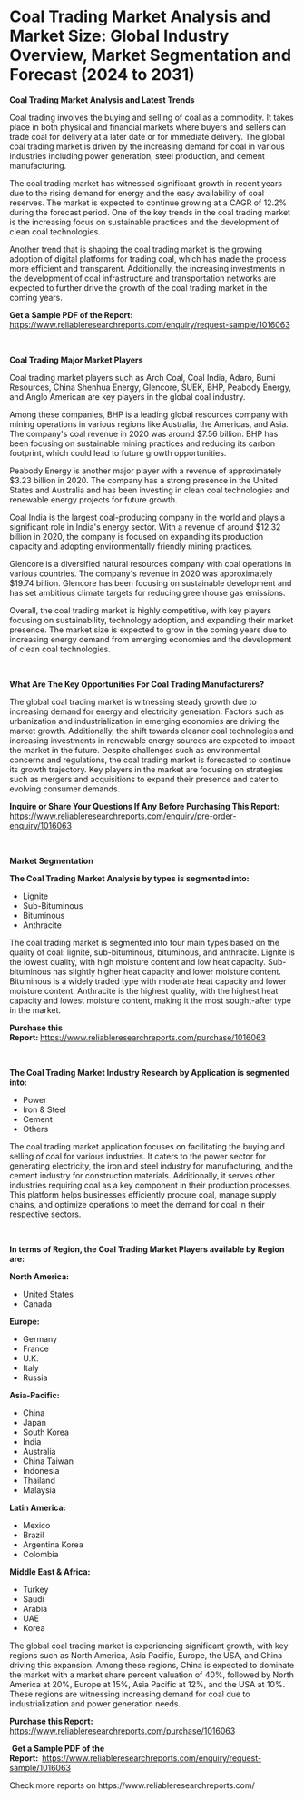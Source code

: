 <p><h1>Coal Trading Market Analysis and Market Size: Global Industry Overview, Market Segmentation and Forecast (2024 to 2031)</h1></p><p><strong>Coal Trading Market Analysis and Latest Trends</strong></p>
<p><p>Coal trading involves the buying and selling of coal as a commodity. It takes place in both physical and financial markets where buyers and sellers can trade coal for delivery at a later date or for immediate delivery. The global coal trading market is driven by the increasing demand for coal in various industries including power generation, steel production, and cement manufacturing.</p><p>The coal trading market has witnessed significant growth in recent years due to the rising demand for energy and the easy availability of coal reserves. The market is expected to continue growing at a CAGR of 12.2% during the forecast period. One of the key trends in the coal trading market is the increasing focus on sustainable practices and the development of clean coal technologies.</p><p>Another trend that is shaping the coal trading market is the growing adoption of digital platforms for trading coal, which has made the process more efficient and transparent. Additionally, the increasing investments in the development of coal infrastructure and transportation networks are expected to further drive the growth of the coal trading market in the coming years.</p></p>
<p><strong>Get a Sample PDF of the Report:&nbsp;</strong> <a href="https://www.reliableresearchreports.com/enquiry/request-sample/1016063">https://www.reliableresearchreports.com/enquiry/request-sample/1016063</a></p>
<p>&nbsp;</p>
<p><strong>Coal Trading Major Market Players</strong></p>
<p><p>Coal trading market players such as Arch Coal, Coal India, Adaro, Bumi Resources, China Shenhua Energy, Glencore, SUEK, BHP, Peabody Energy, and Anglo American are key players in the global coal industry. </p><p>Among these companies, BHP is a leading global resources company with mining operations in various regions like Australia, the Americas, and Asia. The company's coal revenue in 2020 was around $7.56 billion. BHP has been focusing on sustainable mining practices and reducing its carbon footprint, which could lead to future growth opportunities.</p><p>Peabody Energy is another major player with a revenue of approximately $3.23 billion in 2020. The company has a strong presence in the United States and Australia and has been investing in clean coal technologies and renewable energy projects for future growth.</p><p>Coal India is the largest coal-producing company in the world and plays a significant role in India's energy sector. With a revenue of around $12.32 billion in 2020, the company is focused on expanding its production capacity and adopting environmentally friendly mining practices.</p><p>Glencore is a diversified natural resources company with coal operations in various countries. The company's revenue in 2020 was approximately $19.74 billion. Glencore has been focusing on sustainable development and has set ambitious climate targets for reducing greenhouse gas emissions.</p><p>Overall, the coal trading market is highly competitive, with key players focusing on sustainability, technology adoption, and expanding their market presence. The market size is expected to grow in the coming years due to increasing energy demand from emerging economies and the development of clean coal technologies.</p></p>
<p>&nbsp;</p>
<p><strong>What Are The Key Opportunities For Coal Trading Manufacturers?</strong></p>
<p><p>The global coal trading market is witnessing steady growth due to increasing demand for energy and electricity generation. Factors such as urbanization and industrialization in emerging economies are driving the market growth. Additionally, the shift towards cleaner coal technologies and increasing investments in renewable energy sources are expected to impact the market in the future. Despite challenges such as environmental concerns and regulations, the coal trading market is forecasted to continue its growth trajectory. Key players in the market are focusing on strategies such as mergers and acquisitions to expand their presence and cater to evolving consumer demands.</p></p>
<p><strong>Inquire or Share Your Questions If Any Before Purchasing This Report:</strong> <a href="https://www.reliableresearchreports.com/enquiry/pre-order-enquiry/1016063">https://www.reliableresearchreports.com/enquiry/pre-order-enquiry/1016063</a></p>
<p>&nbsp;</p>
<p><strong>Market Segmentation</strong></p>
<p><strong>The Coal Trading Market Analysis by types is segmented into:</strong></p>
<p><ul><li>Lignite</li><li>Sub-Bituminous</li><li>Bituminous</li><li>Anthracite</li></ul></p>
<p><p>The coal trading market is segmented into four main types based on the quality of coal: lignite, sub-bituminous, bituminous, and anthracite. Lignite is the lowest quality, with high moisture content and low heat capacity. Sub-bituminous has slightly higher heat capacity and lower moisture content. Bituminous is a widely traded type with moderate heat capacity and lower moisture content. Anthracite is the highest quality, with the highest heat capacity and lowest moisture content, making it the most sought-after type in the market.</p></p>
<p><strong>Purchase this Report:&nbsp;</strong><a href="https://www.reliableresearchreports.com/purchase/1016063">https://www.reliableresearchreports.com/purchase/1016063</a></p>
<p>&nbsp;</p>
<p><strong>The Coal Trading Market Industry Research by Application is segmented into:</strong></p>
<p><ul><li>Power</li><li>Iron & Steel</li><li>Cement</li><li>Others</li></ul></p>
<p><p>The coal trading market application focuses on facilitating the buying and selling of coal for various industries. It caters to the power sector for generating electricity, the iron and steel industry for manufacturing, and the cement industry for construction materials. Additionally, it serves other industries requiring coal as a key component in their production processes. This platform helps businesses efficiently procure coal, manage supply chains, and optimize operations to meet the demand for coal in their respective sectors.</p></p>
<p>&nbsp;</p>
<p><strong>In terms of Region, the Coal Trading Market Players available by Region are:</strong></p>
<p>
    <p> <strong> North America: </strong>
        <ul>
            <li>United States</li>
            <li>Canada</li>
        </ul>
        </p> 
    <p> <strong> Europe: </strong>
        <ul>
            <li>Germany</li>
            <li>France</li>
            <li>U.K.</li>
            <li>Italy</li>
            <li>Russia</li>
        </ul>
        </p> 
    <p> <strong> Asia-Pacific: </strong>
        <ul>
            <li>China</li>
            <li>Japan</li>
            <li>South Korea</li>
            <li>India</li>
            <li>Australia</li>
            <li>China Taiwan</li>
            <li>Indonesia</li>
            <li>Thailand</li>
            <li>Malaysia</li>
        </ul>
        </p> 
    <p> <strong> Latin America: </strong>
        <ul>
            <li>Mexico</li>
            <li>Brazil</li>
            <li>Argentina Korea</li>
            <li>Colombia</li>
        </ul>
        </p> 
    <p> <strong> Middle East & Africa: </strong>
        <ul>
            <li>Turkey</li>
            <li>Saudi</li>
            <li>Arabia</li>
            <li>UAE</li>
            <li>Korea</li>
        </ul>
    </p>
    </p>
<p><p>The global coal trading market is experiencing significant growth, with key regions such as North America, Asia Pacific, Europe, the USA, and China driving this expansion. Among these regions, China is expected to dominate the market with a market share percent valuation of 40%, followed by North America at 20%, Europe at 15%, Asia Pacific at 12%, and the USA at 10%. These regions are witnessing increasing demand for coal due to industrialization and power generation needs.</p></p>
<p><strong>Purchase this Report: </strong><a href="https://www.reliableresearchreports.com/purchase/1016063">https://www.reliableresearchreports.com/purchase/1016063</a></p>
<p>&nbsp;<strong>Get a Sample PDF of the Report:&nbsp;&nbsp;</strong><a href="https://www.reliableresearchreports.com/enquiry/request-sample/1016063">https://www.reliableresearchreports.com/enquiry/request-sample/1016063</a></p>
<p><strong></strong></p>
<p>Check more reports on https://www.reliableresearchreports.com/</p>